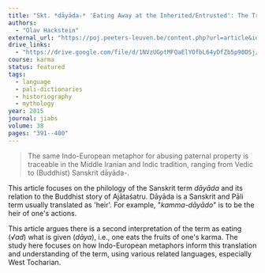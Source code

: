 ```yaml
---
title: "Skt. *dāyāda-* 'Eating Away at the Inherited/Entrusted': The Transformation of Inherited Indo-European Phraseology in the Buddhist Legend of Ajātaśatru"
authors:
  - "Olav Hackstein"
external_url: "https://poj.peeters-leuven.be/content.php?url=article&id=3134549&journal_code=JIABS&download=yes"
drive_links:
  - "https://drive.google.com/file/d/1NVzUGptMFQaElYOfbL64yDfZb5p90DSj/view?usp=sharing"
course: karma
status: featured
tags:
  - language
  - pali-dictionaries
  - historiography
  - mythology 
year: 2015
journal: jiabs
volume: 38
pages: "391--400"
---
```


>The same Indo-European metaphor for
abusing paternal property is traceable in the Middle Iranian and Indic
tradition, ranging from Vedic to (Buddhist) Sanskrit dāyāda-.

This article focuses on the philology of the Sanskrit term *dāyāda* and its relation to the Buddhist story of Ajātaśatru. Dāyāda is a Sanskrit and Pāli term usually translated as 'heir'. For example, "*kamma-dāyādo*" is to be the heir of one's actions.

This article argues there is a second interpretation of the term as eating (*√ad*) what is given (*dāya*), i.e., one eats the fruits of one's karma. The study here focuses on how Indo-European metaphors inform this translation and understanding of the term, using various related languages, especially West Tocharian. 
